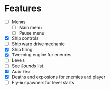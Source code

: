 # Features

- [ ] Menus
  - [ ] Main menu
  - [ ] Pause menu
- [X] Ship controls
- [ ] Ship warp drive mechanic
- [X] Ship firing
- [X] Tweening engine for enemies
- [ ] Levels
- [ ] See *Sounds* list.
- [X] Auto-fire
- [X] Deaths and explosions for enemies and player
- [ ] Fly-in spawners for level starts

